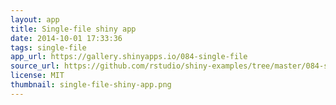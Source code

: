 ```yaml
---
layout: app
title: Single-file shiny app
date: 2014-10-01 17:33:36
tags: single-file
app_url: https://gallery.shinyapps.io/084-single-file
source_url: https://github.com/rstudio/shiny-examples/tree/master/084-single-file
license: MIT
thumbnail: single-file-shiny-app.png
---
```


